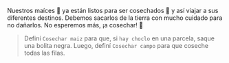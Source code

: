 <gs-attire attire-url="https://raw.githubusercontent.com/MumukiProject/mumuki-guia-gobstones-productividad/master/assets/attires/config_1582225722094.json"></gs-attire>

<gs-toolbox toolbox-url="https://raw.githubusercontent.com/MumukiProject/mumuki-guia-gobstones-brazos-roboticos/master/assets/toolbox_1581090983723.xml"></gs-toolbox>

Nuestros maíces :corn: ya están listos para ser cosechados :tractor: y así viajar a sus diferentes destinos. Debemos sacarlos de la tierra con mucho cuidado para no dañarlos. No esperemos más, ¡a cosechar! :raised_hands:

> Definí `Cosechar maiz` para que, si `hay choclo` en una parcela, saque una bolita negra. Luego, definí `Cosechar campo` para que coseche todas las filas. 